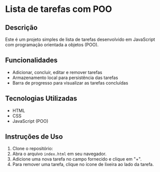 
# Lista de tarefas com POO

## Descrição
Este é um projeto simples de lista de tarefas desenvolvido em JavaScript com programação orientada a objetos (POO).

## Funcionalidades
- Adicionar, concluir, editar e remover tarefas
- Armazenamento local para persistência das tarefas
- Barra de progresso para visualizar as tarefas concluídas

## Tecnologias Utilizadas
- HTML
- CSS
- JavaScript (POO)


## Instruções de Uso
1. Clone o repositório:
2. Abra o arquivo `index.html` em seu navegador.
3. Adicione uma nova tarefa no campo fornecido e clique em "+".
4. Para remover uma tarefa, clique no ícone de lixeira ao lado da tarefa.
